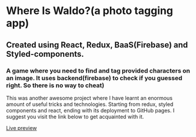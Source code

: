 # Where Is Waldo?(a photo tagging app)

## Created using React, Redux, BaaS(Firebase) and Styled-components. 

### A game where you need to find and tag provided characters on an image. It uses backend(firebase) to check if you guessed right. So there is no way to cheat)

This was another awesome project where I have learnt an enormous amount of useful tricks and technologies. Starting from redux, styled components and react, ending with its deployment to GitHub pages. I suggest you visit the link below to get acquainted with it. 

[Live preview](https://lnicepei.github.io/where-is-waldo/)